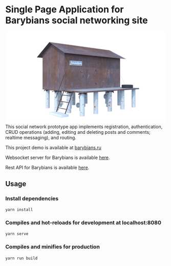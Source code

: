 # Single Page Application for Barybians social networking site
[![RealWorld Frontend](public/img/jopa0001.png)](https://barybians.ru)
This social network prototype app implements registration, authentication, CRUD operations (adding, editing and deleting posts and comments; realtime messaging), and routing.

This project demo is available at [barybians.ru](https://barybians.ru)

Websocket server for Barybians is available [here](https://github.com/judas-priest/Barybians-Websocket-Server).

Rest API for Barybians is available [here](https://github.com/judas-priest/Barybians-PHP-REST).

## Usage

### Install dependencies

```
yarn install
```

### Compiles and hot-reloads for development at localhost:8080

```
yarn serve
```

### Compiles and minifies for production

```
yarn run build
```
